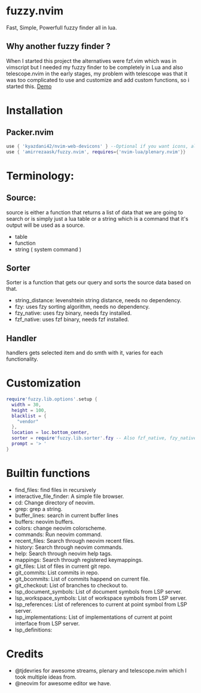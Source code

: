 # fuzzy.nvim
Fast, Simple, Powerfull fuzzy finder all in lua.

## Why another fuzzy finder ?
When I started this project the alternatives were fzf.vim which was in vimscript but I needed my fuzzy finder to be completely in Lua and also telescope.nvim in the early stages, my problem with telescope was that it was too complicated
 to use and customize and add custom functions, so i started this.
[Demo](https://www.youtube.com/watch?v=YCUSN59FBSY)

# Installation
## Packer.nvim
```lua
use { 'kyazdani42/nvim-web-devicons' } --Optional if you want icons, also you need to have a patched font, look at nvim-web-devicons README for information.
use { 'amirrezaask/fuzzy.nvim', requires={'nvim-lua/plenary.nvim'}}
```

# Terminology:
## Source:
source is either a function that returns a list of data that we are going to search or is simply just a lua table or a string which is a command that it's output will be used as a source.
- table
- function
- string ( system command )

## Sorter
Sorter is a function that gets our query and sorts the source data based on that.
- string_distance: levenshtein string distance, needs no dependency.
- fzy: uses fzy sorting algorithm, needs no dependency.
- fzy_native: uses fzy binary, needs fzy installed.
- fzf_native: uses fzf binary, needs fzf installed.

## Handler
handlers gets selected item and do smth with it, varies for each functionality.

# Customization
```lua
require'fuzzy.lib.options'.setup {
  width = 30,
  height = 100,
  blacklist = {
    "vendor"
  },
  location = loc.bottom_center,
  sorter = require'fuzzy.lib.sorter'.fzy -- Also fzf_native, fzy_native, string_distance are supported
  prompt = '> '
}
```
# Builtin functions
- find_files: find files in recursively
- interactive_file_finder: A simple file browser.
- cd: Change directory of neovim.
- grep: grep a string.
- buffer_lines: search in current buffer lines
- buffers: neovim buffers.
- colors: change neovim colorscheme.
- commands: Run neovim command.
- recent_files: Search through neovim recent files.
- history: Search through neovim commands.
- help: Search through neovim help tags.
- mappings: Search through registered keymappings.
- git_files: List of files in current git repo.
- git_commits: List commits in repo.
- git_bcommits: List of commits happend on current file.
- git_checkout: List of branches to checkout to.
- lsp_document_symbols: List of document symbols from LSP server.
- lsp_workspace_symbols: List of workspace symbols from LSP server.
- lsp_references: List of references to current at point symbol from LSP server.
- lsp_implementations: List of implementations of current at point interface from LSP server.
- lsp_definitions: 

# Credits
- @tjdevries for awesome streams, plenary and telescope.nvim which I took multiple ideas from.
- @neovim for awesome editor we have.
